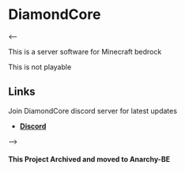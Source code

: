 # DiamondCore

<--

This is a server software for Minecraft bedrock

This is not playable

## Links
Join DiamondCore discord server for latest updates

* __[Discord](https://discord.gg/SWZKcPBmpD)__

-->

#### This Project Archived and moved to Anarchy-BE
